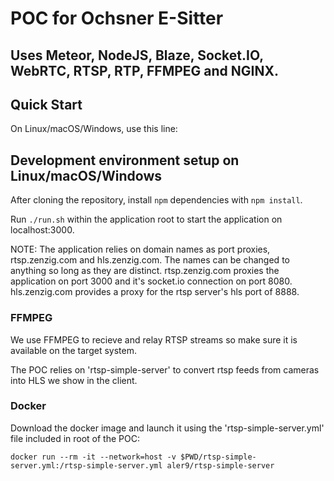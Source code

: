 # POC for Ochsner E-Sitter

## Uses Meteor, NodeJS, Blaze, Socket.IO, WebRTC, RTSP, RTP, FFMPEG and NGINX.

## Quick Start

On Linux/macOS/Windows, use this line:

## Development environment setup on Linux/macOS/Windows

After cloning the repository, install `npm` dependencies with `npm install`.

Run `./run.sh` within the application root to start the application on localhost:3000.

NOTE: The application relies on domain names as port proxies, rtsp.zenzig.com and hls.zenzig.com. 
The names can be changed to anything so long as they are distinct. rtsp.zenzig.com proxies the application 
on port 3000 and it's socket.io connection on port 8080. hls.zenzig.com provides a proxy for the rtsp server's hls 
port of 8888.


### FFMPEG

We use FFMPEG to recieve and relay RTSP streams so make sure it is available on the target system.

The POC relies on 'rtsp-simple-server' to convert rtsp feeds from cameras into HLS we show in the client.

### Docker

Download the docker image and launch it using the 'rtsp-simple-server.yml' file included in root of the POC:

```
docker run --rm -it --network=host -v $PWD/rtsp-simple-server.yml:/rtsp-simple-server.yml aler9/rtsp-simple-server
```






